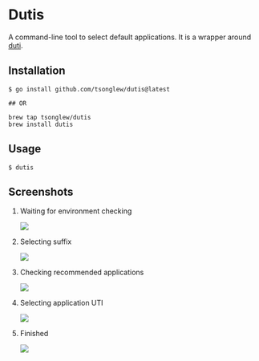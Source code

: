 # Dutis

A command-line tool to select default applications. It is a wrapper around [duti](https://github.com/moretension/duti).

## Installation

```shell
$ go install github.com/tsonglew/dutis@latest

## OR

brew tap tsonglew/dutis
brew install dutis
```

## Usage

```shell
$ dutis
```

## Screenshots

1. Waiting for environment checking

   ![](./images/env-check.png)

2. Selecting suffix

   ![](./images/choose-suffix.png)

3. Checking recommended applications

   ![](./images/recommend.png)

4. Selecting application UTI

   ![](./images/choose-uti.png)

5. Finished

   ![](./images/finish.png)
